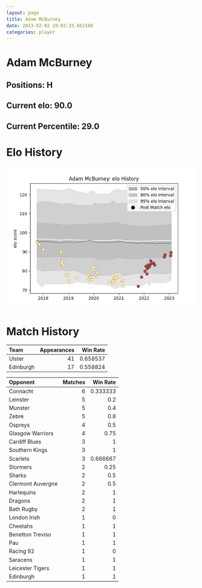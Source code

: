 ```yaml
---  
layout: page  
title: Adam McBurney  
date: 2023-02-02 19:03:33.662188  
categories: player  
---
```

# Adam McBurney

## Positions: H

## Current elo: 90.0

## Current Percentile: 29.0

# Elo History


![elo history](history_AdamMcBurney.png)
# Match History


| Team      |   Appearances |   Win Rate |
|:----------|--------------:|-----------:|
| Ulster    |            41 |   0.658537 |
| Edinburgh |            17 |   0.558824 |

| Opponent          |   Matches |   Win Rate |
|:------------------|----------:|-----------:|
| Connacht          |         6 |   0.333333 |
| Leinster          |         5 |   0.2      |
| Munster           |         5 |   0.4      |
| Zebre             |         5 |   0.8      |
| Ospreys           |         4 |   0.5      |
| Glasgow Warriors  |         4 |   0.75     |
| Cardiff Blues     |         3 |   1        |
| Southern Kings    |         3 |   1        |
| Scarlets          |         3 |   0.666667 |
| Stormers          |         2 |   0.25     |
| Sharks            |         2 |   0.5      |
| Clermont Auvergne |         2 |   0.5      |
| Harlequins        |         2 |   1        |
| Dragons           |         2 |   1        |
| Bath Rugby        |         2 |   1        |
| London Irish      |         1 |   0        |
| Cheetahs          |         1 |   1        |
| Benetton Treviso  |         1 |   1        |
| Pau               |         1 |   1        |
| Racing 92         |         1 |   0        |
| Saracens          |         1 |   1        |
| Leicester Tigers  |         1 |   1        |
| Edinburgh         |         1 |   1        |